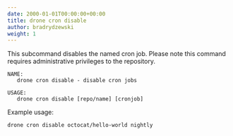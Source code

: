 ```yaml
---
date: 2000-01-01T00:00:00+00:00
title: drone cron disable
author: bradrydzewski
weight: 1
---
```


This subcommand disables the named cron job. Please note this command requires administrative privileges to the repository.


```
NAME:
   drone cron disable - disable cron jobs

USAGE:
   drone cron disable [repo/name] [cronjob]
```


Example usage:

```
drone cron disable octocat/hello-world nightly
```